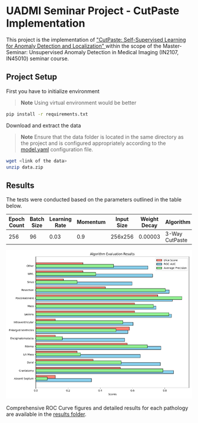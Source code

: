 # UADMI Seminar Project - CutPaste Implementation

This project is the implementation of ["CutPaste: Self-Supervised Learning for Anomaly Detection and Localization" ](https://arxiv.org/abs/2104.04015) within the scope of the Master-Seminar: Unsupervised Anomaly Detection in Medical Imaging (IN2107, IN45010) seminar course.

## Project Setup

First you have to initialize environment

> **Note**
> Using virtual environment would be better

```bash
pip install -r requirements.txt
```

Download and extract the data

> **Note**
> Ensure that the data folder is located in the same directory as the project and is configured appropriately according to the [model.yaml](configs/model.yaml) configuration file.

```bash
wget <link of the data>
unzip data.zip
```

## Results

The tests were conducted based on the parameters outlined in the table below.

| **Epoch Count** | **Batch Size** | **Learning Rate** | **Momentum** | **Input Size** | **Weight Decay** | **Algorithm**  |
| --------------- | -------------- | ----------------- | ------------ | -------------- | ---------------- | -------------- |
| 256             | 96             | 0.03              | 0.9          | 256x256        | 0.00003          | 3-Way CutPaste |

![Algorithm Evaluation Results](results/evaluation_results.png "Algorithm Evaluation Results")

Comprehensive ROC Curve figures and detailed results for each pathology are available in the [results folder](results/).

